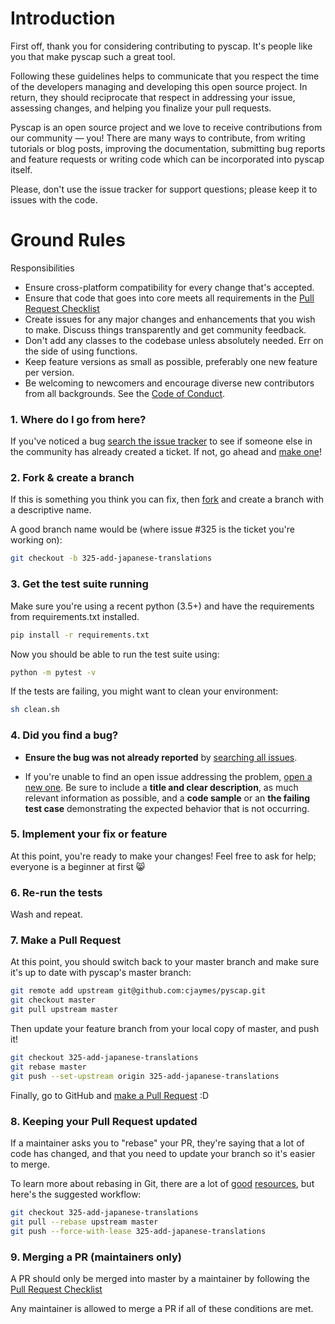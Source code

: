 # Introduction

First off, thank you for considering contributing to pyscap. It's people like you that make pyscap such a great tool.

Following these guidelines helps to communicate that you respect the time of the developers managing and developing this open source project. In return, they should reciprocate that respect in addressing your issue, assessing changes, and helping you finalize your pull requests.

Pyscap is an open source project and we love to receive contributions from our community — you! There are many ways to contribute, from writing tutorials or blog posts, improving the documentation, submitting bug reports and feature requests or writing code which can be incorporated into pyscap itself.

Please, don't use the issue tracker for support questions; please keep it to issues with the code.

# Ground Rules

Responsibilities
* Ensure cross-platform compatibility for every change that's accepted.
* Ensure that code that goes into core meets all requirements in the [Pull Request Checklist](https://github.com/cjaymes/pyscap/wiki/Pull-Request-Checklist)
* Create issues for any major changes and enhancements that you wish to make. Discuss things transparently and get community feedback.
* Don't add any classes to the codebase unless absolutely needed. Err on the side of using functions.
* Keep feature versions as small as possible, preferably one new feature per version.
* Be welcoming to newcomers and encourage diverse new contributors from all backgrounds. See the [Code of Conduct](https://github.com/cjaymes/pyscap/tree/master/CODE_OF_CONDUCT.md).

### 1. Where do I go from here?

If you've noticed a bug [search the issue tracker](https://github.com/cjaymes/pyscap/issues)
to see if someone else in the community has already created a ticket.
If not, go ahead and [make one](https://github.com/cjaymes/pyscap/issues/new)!

### 2. Fork & create a branch

If this is something you think you can fix, then
[fork](https://help.github.com/articles/fork-a-repo)
and create a branch with a descriptive name.

A good branch name would be (where issue #325 is the ticket you're working on):

```sh
git checkout -b 325-add-japanese-translations
```

### 3. Get the test suite running

Make sure you're using a recent python (3.5+) and have the requirements from requirements.txt installed.

```sh
pip install -r requirements.txt
```

Now you should be able to run the test suite using:

```sh
python -m pytest -v
```

If the tests are failing, you might want to clean your environment:

```sh
sh clean.sh
```

### 4. Did you find a bug?

* **Ensure the bug was not already reported** by [searching all
  issues](https://github.com/cjaymes/pyscap/issues?q=).

* If you're unable to find an open issue addressing the problem, [open a new
  one](https://github.com/cjaymes/pyscap/issues/new).  Be sure to
  include a **title and clear description**, as much relevant information as
  possible, and a **code sample** or an **the failing test case** demonstrating
  the expected behavior that is not occurring.

### 5. Implement your fix or feature

At this point, you're ready to make your changes! Feel free to ask for help;
everyone is a beginner at first :smile_cat:

### 6. Re-run the tests

Wash and repeat.

### 7. Make a Pull Request

At this point, you should switch back to your master branch and make sure it's
up to date with pyscap's master branch:

```sh
git remote add upstream git@github.com:cjaymes/pyscap.git
git checkout master
git pull upstream master
```

Then update your feature branch from your local copy of master, and push it!

```sh
git checkout 325-add-japanese-translations
git rebase master
git push --set-upstream origin 325-add-japanese-translations
```

Finally, go to GitHub and
[make a Pull Request](https://help.github.com/articles/creating-a-pull-request)
:D

### 8. Keeping your Pull Request updated

If a maintainer asks you to "rebase" your PR, they're saying that a lot of code
has changed, and that you need to update your branch so it's easier to merge.

To learn more about rebasing in Git, there are a lot of
[good](http://git-scm.com/book/en/Git-Branching-Rebasing)
[resources](https://help.github.com/articles/interactive-rebase),
but here's the suggested workflow:

```sh
git checkout 325-add-japanese-translations
git pull --rebase upstream master
git push --force-with-lease 325-add-japanese-translations
```

### 9. Merging a PR (maintainers only)

A PR should only be merged into master by a maintainer by following the [Pull Request Checklist](https://github.com/cjaymes/pyscap/wiki/Pull-Request-Checklist)

Any maintainer is allowed to merge a PR if all of these conditions are
met.
